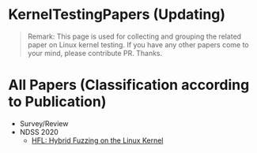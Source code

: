 # KernelTestingPapers (Updating)

> Remark: This page is used for collecting and grouping the related paper on Linux kernel testing. If you have any other papers come to your mind, please contribute PR. Thanks.
> 

# All Papers (Classification according to Publication)

- Survey/Review
- NDSS 2020
  - [HFL: Hybrid Fuzzing on the Linux Kernel](https://github.com/Hanseltu/KernelTestingPapers/blob/main/papers/NDSS2020-HFL%20Hybrid%20Fuzzing%20on%20the%20Linux%20Kernel.pdf)



